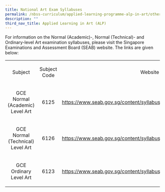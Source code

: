 ```yaml
---
title: National Art Exam Syllabuses
permalink: /nbss-curriculum/applied-learning-programme-alp-in-art/other-information/national-art-exam-syllabuse/
description: ""
third_nav_title: Applied Learning in Art (ALP)
---
```


<p>For information on the Normal (Academic)-, Normal (Technical)- and Ordinary-level Art examination syllabuses, please visit the Singapore Examinations and Assessment Board (SEAB) website. The links are given below:</p>
<table>
<tbody>
<tr>
<td style="text-align: center;" width="243">
<p>Subject</p>
</td>
<td style="text-align: center;" width="104">
<p>Subject Code</p>
</td>
<td style="text-align: center;" width="269">
<p>Website Link</p>
</td>
</tr>
<tr>
<td style="text-align: center;" width="243">
<p>GCE Normal (Academic) Level Art</p>
</td>
<td style="text-align: center;" width="104">
<p>6125</p>
</td>
<td width="269">
<p><a href="https://www.seab.gov.sg/content/syllabus/nlevel/2015Syllabus/6125_2015.pdf">https://www.seab.gov.sg/content/syllabus/nlevel/2015Syllabus/6125_2015.pdf</a></p>
</td>
</tr>
<tr>
<td style="text-align: center;" width="243">
<p>GCE Normal (Technical) Level Art</p>
</td>
<td style="text-align: center;" width="104">
<p>6126</p>
</td>
<td width="269">
<p><a href="https://www.seab.gov.sg/content/syllabus/nlevel/2015Syllabus/6126_2015.pdf">https://www.seab.gov.sg/content/syllabus/nlevel/2015Syllabus/6126_2015.pdf</a></p>
</td>
</tr>
<tr>
<td style="text-align: center;" width="243">
<p>GCE Ordinary Level Art</p>
</td>
<td style="text-align: center;" width="104">
<p>6123</p>
</td>
<td width="269">
<p><a href="https://www.seab.gov.sg/content/syllabus/olevel/2015Syllabus/6123_2015.pdf">https://www.seab.gov.sg/content/syllabus/olevel/2015Syllabus/6123_2015.pdf</a></p>
</td>
</tr>
</tbody>
</table>
